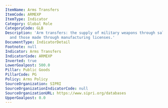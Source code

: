 ```yaml
---
ItemName: Arms Transfers
ItemCode: ARMEXP
ItemType: Indicator
Category: Global Role
CategoryCode: GLB
Description: 'Arm transfers: the supply of military weapons through sales, aid, gifts,
  and those made through manufacturing licenses.'
DocumentType: IndicatorDetail
Footnote: null
Indicator: Arms Transfers
IndicatorCode: ARMEXP
Inverted: true
LowerGoalpost: 500.0
Pillar: Public Goods
PillarCode: PG
Policy: Arms Policy
SourceOrganization: SIPRI
SourceOrganizationIndicatorCode: null
SourceOrganizationURL: https://www.sipri.org/databases
UpperGoalpost: 0.0
---
```



